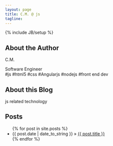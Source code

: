 ```yaml
---
layout: page
title: C.M. @ js
tagline: 
---
```

{% include JB/setup %}

## About the Author

<span class='red'>C</span>.M.

Software Engineer <a href='mailto:mcrichard.buaa@gmail.com'><i class='fa fa-send'></i></a> <a href='//github.com/charles-ma'><i class='fa fa-github'></i></a> <a href='//twitter.com/intent/user?screen_name=CharlesRMa'><i class='fa fa-twitter'></i></a>
<br>#js #html5 #css #Angularjs #nodejs #front end dev

## About this Blog

js related technology

## Posts

<ul class="posts">
  {% for post in site.posts %}
    <li><span>{{ post.date | date_to_string }}</span> &raquo; <a href="{{ BASE_PATH }}{{ post.url }}">{{ post.title }}</a></li>
  {% endfor %}
</ul>

